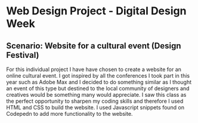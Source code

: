# Web Design Project - Digital Design Week

## Scenario: Website for a cultural event (Design Festival)

For this individual project I have have chosen to create a website for an online cultural event. I got inspired by all the conferences I took part in this year such as Adobe Max and I decided to do something similar as I thought an event of this type but destined to the local community of designers and creatives would be something many would appreciate. I saw this class as the perfect opportunity to sharpen my coding skills and therefore I used HTML and CSS to build the website. I used Javascript snippets found on Codepedn to add more functionality to the website.
